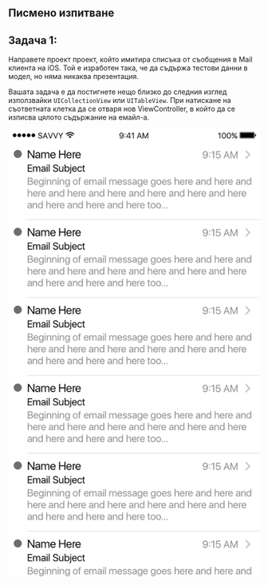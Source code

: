 ## Писмено изпитване

## Задача 1:

Направете проект проект, който имитира списъка от съобщения в Mail клиента на iOS. Той е изработен така, че да съдържа тестови данни в модел, но няма никаква презентация. 

Вашата задача е да постигнете нещо близко до следния изглед използвайки `UICollectionView` или `UITableView`. При натискане на съответната клетка да се отваря нов ViewController, в който да се изписва цялото съдържание на емайл-а.

![задача 1](ex2.png)
